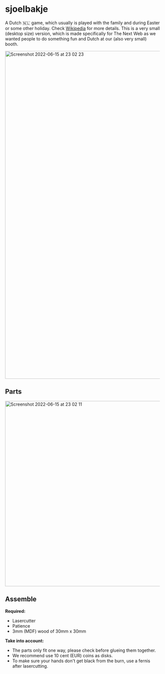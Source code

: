 # sjoelbakje

A Dutch 🇳🇱 game, which usually is played with the family and during Easter or some other holiday. Check [Wikipedia](https://nl.wikipedia.org/wiki/Sjoelen) for more details. This is a very small (desktop size) version, which is made specifically for The Next Web as we wanted people to do something fun and Dutch at our (also very small) booth.

<img width="1063" alt="Screenshot 2022-06-15 at 23 02 23" src="https://user-images.githubusercontent.com/238946/173929349-6282c5fd-e7b9-414e-a855-08e6687103db.png">


## Parts
<img width="601" alt="Screenshot 2022-06-15 at 23 02 11" src="https://user-images.githubusercontent.com/238946/173929318-0910e240-f412-45e5-a437-d7e83b310cb7.png">

## Assemble 

**Required:**

- Lasercutter
- Patience
- 3mm (MDF) wood of 30mm x 30mm

**Take into account:**

- The parts only fit one way, please check before glueing them together.
- We recommend use 10 cent (EUR) coins as disks.
- To make sure your hands don't get black from the burn, use a fernis after lasercutting.
